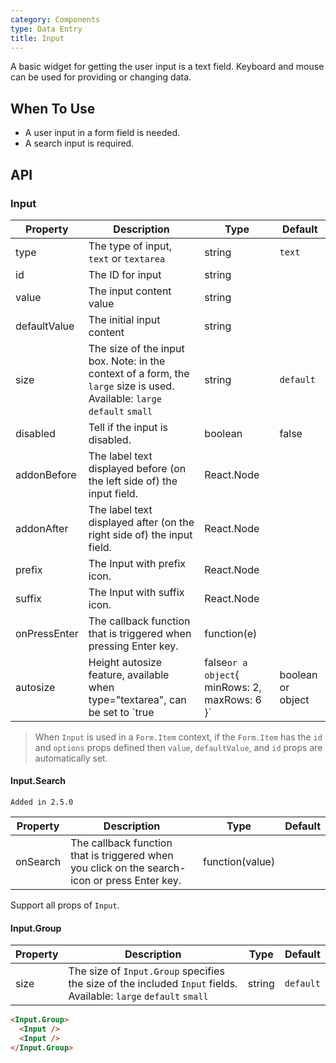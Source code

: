 ```yaml
---
category: Components
type: Data Entry
title: Input
---
```


A basic widget for getting the user input is a text field.
Keyboard and mouse can be used for providing or changing data.

## When To Use

- A user input in a form field is needed.
- A search input is required.

## API

### Input

| Property       | Description           | Type     | Default       |
|----------------|-----------------------|----------|---------------|
| type | The type of input, `text` or `textarea` | string  | `text`    |
| id | The ID for input | string |   |
| value | The input content value | string |   |
| defaultValue | The initial input content | string |   |
| size | The size of the input box. Note: in the context of a form, the `large` size is used. Available: `large` `default` `small` | string | `default` |
| disabled | Tell if the input is disabled. | boolean | false |
| addonBefore | The label text displayed before (on the left side of) the input field. | React.Node |   |
| addonAfter | The label text displayed after (on the right side of) the input field. | React.Node  |   |
| prefix | The Input with prefix icon. | React.Node | |
| suffix | The Input with suffix icon. | React.Node | |
| onPressEnter | The callback function that is triggered when pressing Enter key. | function(e) |   |
| autosize | Height autosize feature, available when type="textarea", can be set to `true|false` or a object `{ minRows: 2, maxRows: 6 }` | boolean or object | false |

> When `Input` is used in a `Form.Item` context, if the `Form.Item` has the `id` and `options` props defined
then `value`, `defaultValue`, and `id` props are automatically set.

#### Input.Search

`Added in 2.5.0`

| Property  | Description                          | Type       | Default |
|-----------|--------------------------------------|------------|---------|
| onSearch | The callback function that is triggered when you click on the search-icon or press Enter key. | function(value) |  |

Support all props of `Input`.

#### Input.Group

| Property  | Description                      | Type   | Default   |
|-----------|----------------------------------|--------|-----------|
|  size | The size of `Input.Group` specifies the size of the included `Input` fields. Available: `large` `default` `small` | string | `default` |

```html
<Input.Group>
  <Input />
  <Input />
</Input.Group>
```

